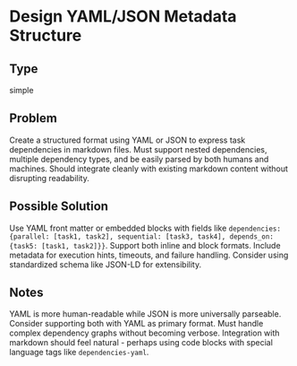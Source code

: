 # Design YAML/JSON Metadata Structure

## Type
simple

## Problem
Create a structured format using YAML or JSON to express task dependencies in markdown files. Must support nested dependencies, multiple dependency types, and be easily parsed by both humans and machines. Should integrate cleanly with existing markdown content without disrupting readability.

## Possible Solution
Use YAML front matter or embedded blocks with fields like `dependencies: {parallel: [task1, task2], sequential: [task3, task4], depends_on: {task5: [task1, task2]}}`. Support both inline and block formats. Include metadata for execution hints, timeouts, and failure handling. Consider using standardized schema like JSON-LD for extensibility.

## Notes
YAML is more human-readable while JSON is more universally parseable. Consider supporting both with YAML as primary format. Must handle complex dependency graphs without becoming verbose. Integration with markdown should feel natural - perhaps using code blocks with special language tags like ```dependencies-yaml```.